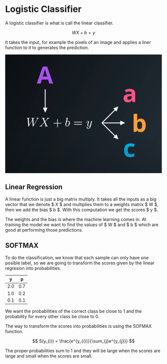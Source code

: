 # Logistic Classifier

A logistic classifier is what is call the linear classifier.

$$ WX + b = y $$

It takes the input, for example the pixels of an image and applies a liner function to it to generates the prediction.

![Udacity](../Img/linear-regresion-equation.png)

## Linear Regression

A linear function is just a big matrix multiply. It takes all the inputs as a big vector that we denote $ X $ and multiplies them to a weights matrix $ W $, then we add the bias $ b $. With this computation we get the scores $ y $.

The weights and the bias is where the machine learning comes in. At training the model we want to find the values of $ W $ and $ b $ which are good at performing those predictions.

## SOFTMAX

To do the classification, we know that each sample can only have one posible label, so we are going to transform the scores given by the linear regresion into probabilities.

| y | p |
|---|---|
|2.0|0.7|
|1.0|0.2|
|0.1|0.1|

We want the probabilities of the correct class be close to 1 and the probability for every other class be close to 0.

The way to transform the scores into probabilities is using the SOFMAX function.

$$ S(y_{i}) = \frac{e^{y_{i}}}{\sum_{j}e^{y_{j}}} $$

The proper probabilities sum to 1 and they will be large when the scores are large and small when the scores are small.

